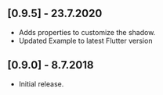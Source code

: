 ## [0.9.5] - 23.7.2020

* Adds properties to customize the shadow.
* Updated Example to latest Flutter version
  
## [0.9.0] - 8.7.2018

* Initial release.
